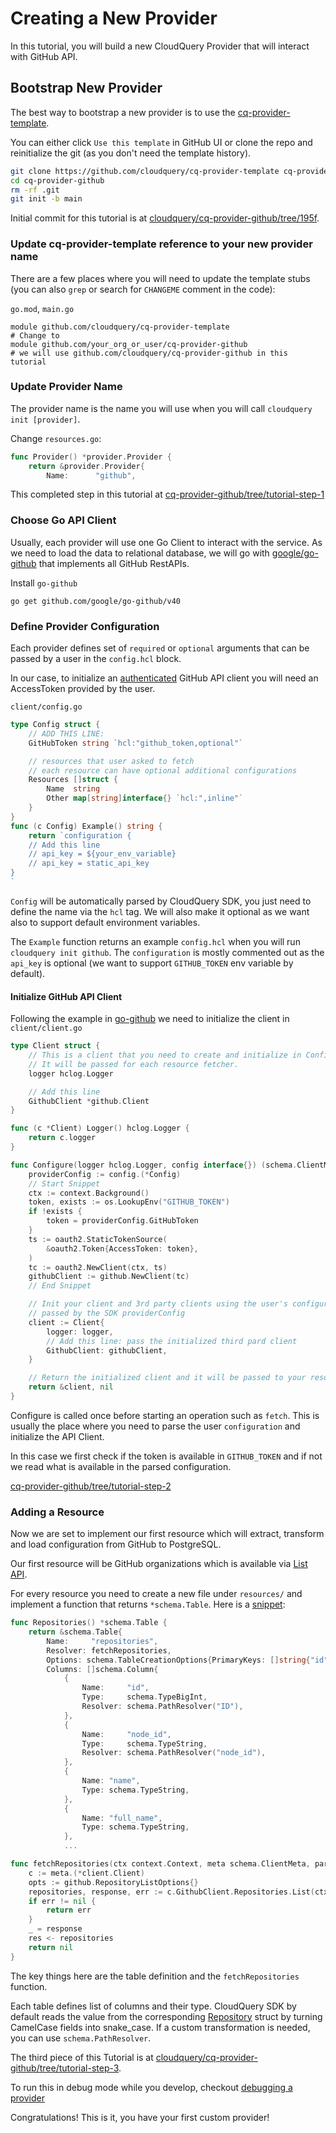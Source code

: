 # Creating a New Provider

In this tutorial, you will build a new CloudQuery Provider that will interact with GitHub API.

## Bootstrap New Provider

The best way to bootstrap a new provider is to use the [cq-provider-template](https://github.com/cloudquery/cq-provider-template).

You can either click `Use this template` in GitHub UI or clone the repo and reinitialize the git (as you don't need the template history).

```bash
git clone https://github.com/cloudquery/cq-provider-template cq-provider-github
cd cq-provider-github
rm -rf .git
git init -b main
```

Initial commit for this tutorial is at [cloudquery/cq-provider-github/tree/195f](https://github.com/cloudquery/cq-provider-github/tree/195f13b1d0a4ce7aa6b9b382feeef76c84b1d162).

### Update cq-provider-template reference to your new provider name

There are a few places where you will need to update the template stubs (you can also `grep` or search for `CHANGEME` comment in the code):

`go.mod`, `main.go`
```
module github.com/cloudquery/cq-provider-template
# Change to 
module github.com/your_org_or_user/cq-provider-github
# we will use github.com/cloudquery/cq-provider-github in this tutorial
```

### Update Provider Name

The provider name is the name you will use when you will call `cloudquery init [provider]`.

Change `resources.go`:
```go
func Provider() *provider.Provider {
	return &provider.Provider{
		Name:      "github",
```

This completed step in this tutorial at [cq-provider-github/tree/tutorial-step-1](https://github.com/cloudquery/cq-provider-github/tree/tutorial-step-1)

### Choose Go API Client

Usually, each provider will use one Go Client to interact with the service. As we need to load the data to relational database, we will go with [google/go-github](https://github.com/google/go-github) that implements all GitHub RestAPIs.

Install `go-github`
```
go get github.com/google/go-github/v40
```

### Define Provider Configuration

Each provider defines set of `required` or `optional` arguments that can be passed by a user in the `config.hcl` block.

In our case, to initialize an [authenticated](https://github.com/google/go-github#authentication) GitHub API client you will need an AccessToken provided by the user.

`client/config.go`
```go
type Config struct {
    // ADD THIS LINE:
	GitHubToken string `hcl:"github_token,optional"`

	// resources that user asked to fetch
	// each resource can have optional additional configurations
	Resources []struct {
		Name  string
		Other map[string]interface{} `hcl:",inline"`
	}
}
func (c Config) Example() string {
	return `configuration {
    // Add this line    
	// api_key = ${your_env_variable}
    // api_key = static_api_key
}
`
```

`Config` will be automatically parsed by CloudQuery SDK, you just need to define the name via the `hcl` tag. We will also make it optional as we want also to support default environment variables.

The `Example` function returns an example `config.hcl` when you will run `cloudquery init github`. The `configuration` is mostly commented out as the `api_key` is optional (we want to support `GITHUB_TOKEN` env variable by default).

#### Initialize GitHub API Client

Following the example in [go-github](https://github.com/google/go-github#authentication) we need to initialize the client in `client/client.go`

```go
type Client struct {
	// This is a client that you need to create and initialize in Configure
	// It will be passed for each resource fetcher.
	logger hclog.Logger

    // Add this line
	GithubClient *github.Client
}

func (c *Client) Logger() hclog.Logger {
	return c.logger
}

func Configure(logger hclog.Logger, config interface{}) (schema.ClientMeta, error) {
	providerConfig := config.(*Config)
    // Start Snippet
	ctx := context.Background()
	token, exists := os.LookupEnv("GITHUB_TOKEN")
	if !exists {
		token = providerConfig.GitHubToken
	}
	ts := oauth2.StaticTokenSource(
		&oauth2.Token{AccessToken: token},
	)
	tc := oauth2.NewClient(ctx, ts)
	githubClient := github.NewClient(tc)
    // End Snippet

	// Init your client and 3rd party clients using the user's configuration
	// passed by the SDK providerConfig
	client := Client{
		logger: logger,
		// Add this line: pass the initialized third pard client
		GithubClient: githubClient,
	}

	// Return the initialized client and it will be passed to your resources
	return &client, nil
}
```

Configure is called once before starting an operation such as `fetch`. This is usually the place where you need to parse the user `configuration` and initialize the API Client.

In this case we first check if the token is available in `GITHUB_TOKEN` and if not we read what is available in the parsed configuration. 

[cq-provider-github/tree/tutorial-step-2](https://github.com/cloudquery/cq-provider-github/tree/tutorial-step-2)

### Adding a Resource

Now we are set to implement our first resource which will extract, transform and load configuration from GitHub to PostgreSQL.

Our first resource will be GitHub organizations which is available via [List API](https://pkg.go.dev/github.com/google/go-github/v41/github#RepositoriesService.List).


For every resource you need to create a new file under `resources/` and implement a function that returns `*schema.Table`. Here is a [snippet](https://github.com/cloudquery/cq-provider-github/tree/tutorial-step-3):


```go
func Repositories() *schema.Table {
	return &schema.Table{
		Name:     "repositories",
		Resolver: fetchRepositories,
		Options: schema.TableCreationOptions{PrimaryKeys: []string{"id"}},
		Columns: []schema.Column{
			{
				Name:     "id",
				Type:     schema.TypeBigInt,
				Resolver: schema.PathResolver("ID"),
			},
			{
				Name:     "node_id",
				Type:     schema.TypeString,
				Resolver: schema.PathResolver("node_id"),
			},
			{
				Name: "name",
				Type: schema.TypeString,
			},
			{
				Name: "full_name",
				Type: schema.TypeString,
			},
			...

func fetchRepositories(ctx context.Context, meta schema.ClientMeta, parent *schema.Resource, res chan interface{}) error {
	c := meta.(*client.Client)
	opts := github.RepositoryListOptions{}
	repositories, response, err := c.GithubClient.Repositories.List(ctx, "cloudquery", &opts)
	if err != nil {
		return err
	}
	_ = response
	res <- repositories
	return nil
}
```

The key things here are the table definition and the `fetchRepositories` function.

Each table defines list of columns and their type. CloudQuery SDK by default reads the value from the corresponding [Repository](https://pkg.go.dev/github.com/google/go-github/v41/github#Repository) struct by turning CamelCase fields into snake_case. If a custom transformation is needed, you can use `schema.PathResolver`.

The third piece of this Tutorial is at [cloudquery/cq-provider-github/tree/tutorial-step-3](https://github.com/cloudquery/cq-provider-github/tree/tutorial-step-3).

To run this in debug mode while you develop, checkout [debugging a provider](https://docs.cloudquery.io/docs/developers/debugging)

Congratulations! This is it, you have your first custom provider!

